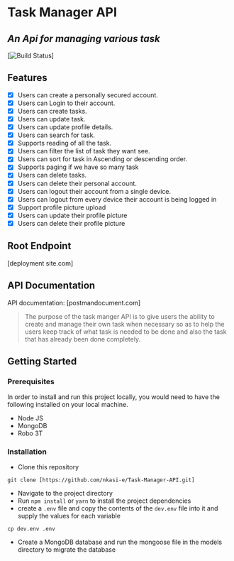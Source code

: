 # Task Manager API

## _An Api for managing various task_

[![Build Status](https://circleci.com/gh/nkasi-e/task-manager-app/tree/.png?circle-token=:circle-token)]

## Features

- [x] Users can create a personally secured account.
- [x] Users can Login to their account.
- [x] Users can create tasks.
- [x] Users can update task.
- [x] Users can update profile details.
- [x] Users can search for task.
- [x] Supports reading of all the task.
- [x] Users can filter the list of task they want see.
- [x] Users can sort for task in Ascending or descending order.
- [x] Supports paging if we have so many task
- [x] Users can delete tasks.
- [x] Users can delete their personal account.
- [x] Users can logout their account from a single device.
- [x] Users can logout from every device their account is being logged in
- [x] Support profile picture upload
- [x] Users can update their profile picture
- [x] Users can delete their profile picture

## Root Endpoint

[deployment site.com]

## API Documentation

API documentation:
[postmandocument.com]

> The purpose of the task manger API is to give users the ability to create and manage their own task when necessary so as to help the users keep track of what task is needed to be done and also the task that has already been done completely.

## Getting Started

### Prerequisites

In order to install and run this project locally, you would need to have the following installed on your local machine.

- Node JS
- MongoDB
- Robo 3T

### Installation

- Clone this repository

```
git clone [https://github.com/nkasi-e/Task-Manager-API.git]
```

- Navigate to the project directory
- Run `npm install` or `yarn` to install the project dependencies
- create a `.env` file and copy the contents of the `dev.env` file into it and supply the values for each variable

```
cp dev.env .env
```

- Create a MongoDB database and run the mongoose file in the models directory to migrate the database
